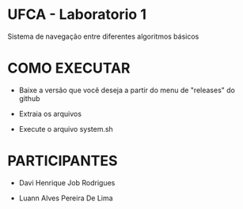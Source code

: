 # UFCA - Laboratorio 1
Sistema de navegação entre diferentes algoritmos básicos


# COMO EXECUTAR


- Baixe a versão que você deseja a partir do menu de "releases" do github

- Extraia os arquivos

- Execute o arquivo system.sh


# PARTICIPANTES

 - Davi Henrique Job Rodrigues
  
 - Luann Alves Pereira De Lima
